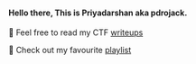 #### Hello there, This is Priyadarshan aka pdrojack.
<!--
**PDROJACK/PDROJACK** is a ✨ _special_ ✨ repository because its `README.md` (this file) appears on your GitHub profile.

Here are some ideas to get you started:

- 🔭 I’m currently working on ...
- 🌱 I’m currently learning ...
- 👯 I’m looking to collaborate on ...
- 🤔 I’m looking for help with ...
- 💬 Ask me about ...
- 📫 How to reach me: ...
- 😄 Pronouns: ...
- ⚡ Fun fact: ...
-->
🏴 Feel free to read my CTF [writeups ](https://github.com/PDROJACK/writeUps)

🎵 Check out my favourite [playlist](https://open.spotify.com/playlist/6WvVlKHIyh1Frlbn2xNs0a?si=03c033d6a9d245d4)
